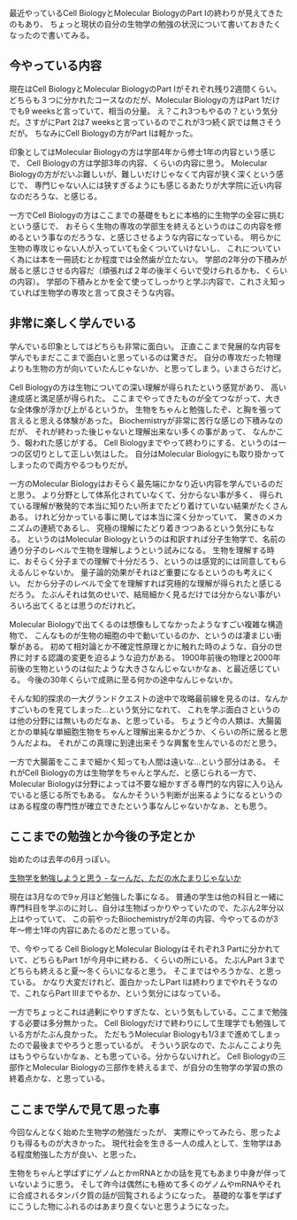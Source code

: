 最近やっているCell BiologyとMolecular BiologyのPart Iの終わりが見えてきたのもあり、
ちょっと現状の自分の生物学の勉強の状況について書いておきたくなったので書いてみる。

## 今やっている内容

現在はCell BiologyとMolecular BiologyのPart Iがそれぞれ残り2週間くらい。
どちらも３つに分かれたコースなのだが、Molecular Biologyの方はPart 1だけでも9 weeksと言っていて、相当の分量。
え？これ3つもやるの？という気分だ。さすがにPart 2は7 weeksと言っているのでこれが3つ続く訳では無さそうだが。
ちなみにCell Biologyの方がPart Iは軽かった。

印象としてはMolecular Biologyの方は学部4年から修士1年の内容という感じで、
Cell Biologyの方は学部3年の内容、くらいの内容に思う。
Molecular Biologyの方がだいぶ難しいが、難しいだけじゃなくて内容が狭く深くという感じで、
専門じゃない人には狭すぎるようにも感じるあたりが大学院に近い内容なのだろうな、と感じる。

一方でCell Biologyの方はここまでの基礎をもとに本格的に生物学の全容に挑むという感じで、
おそらく生物の専攻の学部生を終えるというのはこの内容を修めるという事なのだろうな、と感じさせるような内容になっている。
明らかに生物の専攻じゃない人が入っていても全くついていけないし、
これについていく為には本を一冊読むとか程度では全然歯が立たない。
学部の2年分の下積みが居ると感じさせる内容だ（頑張れば２年の後半くらいで受けられるかも、くらいの内容）。
学部の下積みとかを全て使ってしっかりと学ぶ内容で、これさえ知っていれば生物学の専攻と言って良さそうな内容。

## 非常に楽しく学んでいる

学んでいる印象としてはどちらも非常に面白い。
正直ここまで発展的な内容を学んでもまだここまで面白いと思っているのは驚きだ。
自分の専攻だった物理よりも生物の方が向いていたんじゃないか、と思ってしまう。いまさらだけど。

Cell Biologyの方は生物についての深い理解が得られたという感覚があり、
高い達成感と満足感が得られた。
ここまでやってきたものが全てつながって、大きな全体像が浮かび上がるというか。
生物をちゃんと勉強したぞ、と胸を張って言えると思える体験があった。
Biochemistryが非常に苦行な感じの下積みなのだが、
それが終わった後じゃないと理解出来ない多くの事があって、
なんかこう、報われた感じがする。
Cell Biologyまでやって終わりにする、というのは一つの区切りとして正しい気はした。
自分はMolecular Biologyにも取り掛かってしまったので両方やるつもりだが。

一方のMolecular Biologyはおそらく最先端にかなり近い内容を学んでいるのだと思う。
より分野として体系化されていなくて、分からない事が多く、
得られている理解が散発的で本当に知りたい所までたどり着けていない結果がたくさんある。
けれど分かっている事に関しては本当に深く分かっていて、
驚きのメカニズムの連続であるし、
究極の理解にたどり着きつつあるという気分にもなる。
というのはMolecular Biologyというのは和訳すれば分子生物学で、名前の通り分子のレベルで生物を理解しようという試みになる。
生物を理解する時に、おそらく分子までの理解で十分だろう、というのは感覚的には同意してもらえるんじゃないか。
量子論的効果がそれほど重要になるというのも考えにくい。
だから分子のレベルで全てを理解すれば究極的な理解が得られたと感じるだろう。
たぶんそれは気のせいで、結局細かく見るだけでは分からない事がいろいろ出てくるとは思うのだけれど。

Molecular Biologyで出てくるのは想像もしてなかったようなすごい複雑な構造物で、
こんなものが生物の細胞の中で動いているのか、というのは凄まじい衝撃がある。
初めて相対論とか不確定性原理とかに触れた時のような、自分の世界に対する認識の変更を迫るような迫力がある。
1900年前後の物理と2000年前後の生物というのは似たような大きさなんじゃないかなぁ、と最近感じている。
今後の30年くらいで成熟に至る何かの途中なんじゃないか。

そんな知的探求の一大グランドクエストの途中で攻略最前線を見るのは、なんかすごいものを見てしまった…という気分になれて、
これを学ぶ面白さというのは他の分野には無いものだなぁ、と思っている。
ちょうど今の人類は、大腸菌とかの単純な単細胞生物をちゃんと理解出来るかどうか、くらいの所に居ると思うんだよね。
それがこの真理に到達出来そうな興奮を生んでいるのだと思う。

一方で大腸菌をここまで細かく知っても人間は遠いな…という部分はある。
それがCell Biologyの方は生物学をちゃんと学んだ、と感じられる一方で、
Molecular Biologyは分野によっては不要な細かすぎる専門的な内容に入り込んでいると感じる所でもある。
なんかそういう判断が出来るようになるというのはある程度の専門性が確立できたという事なんじゃないかなぁ、とも思う。

## ここまでの勉強とか今後の予定とか

始めたのは去年の6月っぽい。

[生物学を勉強しようと思う - なーんだ、ただの水たまりじゃないか](https://karino2.github.io/2021/06/11/biology.html)

現在は3月なので9ヶ月ほど勉強した事になる。
普通の学生は他の科目と一緒に専門科目を学ぶのに対し、自分は生物ばっかりやっていたので、たぶん2年分以上はやっていて、
この前やったBiiochemistryが2年の内容、今やってるのが3年〜修士1年の内容にあたるのだと思っている。

で、今やってる Cell BiologyとMolecular Biologyはそれぞれ3 Partに分かれていて、どちらもPart 1が今月中に終わる、くらいの所にいる。
たぶんPart 3までどちらも終えると夏〜冬くらいになると思う。
そこまではやろうかな、と思っている。
かなり大変だけれど、面白かったしPart Iは終わりまでやれそうなので、これならPart IIIまでやるか、という気分にはなっている。

一方でちょっとこれは過剰にやりすぎたな、という気もしている。ここまで勉強する必要は多分無かった。
Cell Biologyだけで終わりにして生理学でも勉強している方がたぶん良かった。
ただもうMolecular Biologyも1/3まで進めてしまったので最後までやろうと思っているが。
そういう訳なので、たぶんここより先はもうやらないかなぁ、とも思っている。分からないけれど。
Cell Biologyの三部作とMolecular Biologyの三部作を終えるまで、が自分の生物学の学習の旅の終着点かな、と思っている。

## ここまで学んで見て思った事

今回なんとなく始めた生物学の勉強だったが、
実際にやってみたら、思ったよりも得るものが大きかった。
現代社会を生きる一人の成人として、生物学はある程度勉強した方が良い、と思った。

生物をちゃんと学ばずにゲノムとかmRNAとかの話を見てもあまり中身が伴っていないように思う。
そして昨今は偶然にも極めて多くのゲノムやmRNAやそれに合成されるタンパク質の話が回覧されるようになった。
基礎的な事を学ばずにこうした物にふれるのはあまり良くないと思うようになった。
